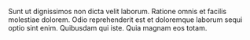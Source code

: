Sunt ut dignissimos non dicta velit laborum.
Ratione omnis et facilis molestiae dolorem.
Odio reprehenderit est et doloremque laborum sequi optio sint enim.
Quibusdam qui iste.
Quia magnam eos totam.